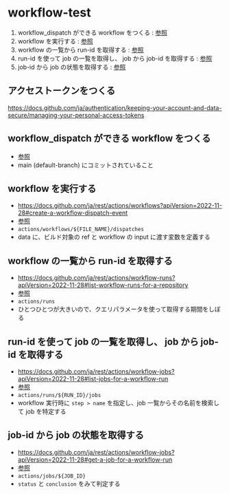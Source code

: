 # workflow-test

1. workflow_dispatch ができる workflow をつくる : [参照](./.github/workflows/main.yaml)
2. workflow を実行する : [参照](run-workflow.sh)
3. workflow の一覧から run-id を取得する : [参照](get-workflow.sh)
4. run-id を使って job の一覧を取得し、 job から job-id を取得する : [参照](get-job-list.sh)
5. job-id から job の状態を取得する : [参照](get-job.sh)

## アクセストークンをつくる

<https://docs.github.com/ja/authentication/keeping-your-account-and-data-secure/managing-your-personal-access-tokens>

## workflow_dispatch ができる workflow をつくる

- [参照](./.github/workflows/main.yaml)
- main (default-branch) にコミットされていること

## workflow を実行する

- <https://docs.github.com/ja/rest/actions/workflows?apiVersion=2022-11-28#create-a-workflow-dispatch-event>
- [参照](run-workflow.sh)
- `actions/workflows/${FILE_NAME}/dispatches`
- data に、ビルド対象の ref と workflow の input に渡す変数を定義する

## workflow の一覧から run-id を取得する

- <https://docs.github.com/ja/rest/actions/workflow-runs?apiVersion=2022-11-28#list-workflow-runs-for-a-repository>
- [参照](get-workflow.sh)
- `actions/runs`
- ひとつひとつが大きいので、クエリパラメータを使って取得する期間をしぼる

## run-id を使って job の一覧を取得し、 job から job-id を取得する

- <https://docs.github.com/ja/rest/actions/workflow-jobs?apiVersion=2022-11-28#list-jobs-for-a-workflow-run>
- [参照](get-job-list.sh)
- `actions/runs/${RUN_ID}/jobs`
- workflow 実行時に `step > name` を指定し、job 一覧からその名前を検索して job を特定する

## job-id から job の状態を取得する

- <https://docs.github.com/ja/rest/actions/workflow-jobs?apiVersion=2022-11-28#get-a-job-for-a-workflow-run>
- [参照](get-job.sh)
- `actions/jobs/${JOB_ID}`
- `status` と `conclusion` をみて判定する
